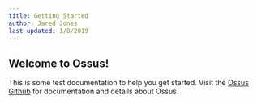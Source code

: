 ```yaml
---
title: Getting Started
author: Jared Jones
last updated: 1/8/2019
---
```


## Welcome to Ossus!

This is some test documentation to help you get started. Visit the [Ossus Github](https://github.com/Jaredk3nt) for documentation and details about Ossus.